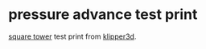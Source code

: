 # pressure advance test print

[square tower](https://www.klipper3d.org/prints/square_tower.stl) test print from [klipper3d](https://www.klipper3d.org).
